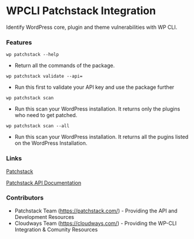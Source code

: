 # WPCLI Patchstack Integration
Identify WordPress core, plugin and theme vulnerabilities with WP CLI.

### Features

`wp patchstack --help`
- Return all the commands of the package.

`wp patchstack validate --api=`
- Run this first to validate your API key and use the package further

`wp patchstack scan`
- Run this scan your WordPress installation. It returns only the plugins who need to get patched.

`wp patchstack scan --all`
- Run this scan your WordPress installation. It returns all the pugins listed on the WordPress Installation.


### Links

[Patchstack](https://patchstack.com/)

[Patchstack API Documentation](https://www.notion.so/Database-API-Documentation-96dd848b35474ec28a5aba7bbf2b5c1f)

### Contributors
- Patchstack Team (https://patchstack.com/) - Providing the API and Development Resources
- Cloudways Team (https://cloudways.com/) - Providing the WP-CLI Integration & Comunity Resources
